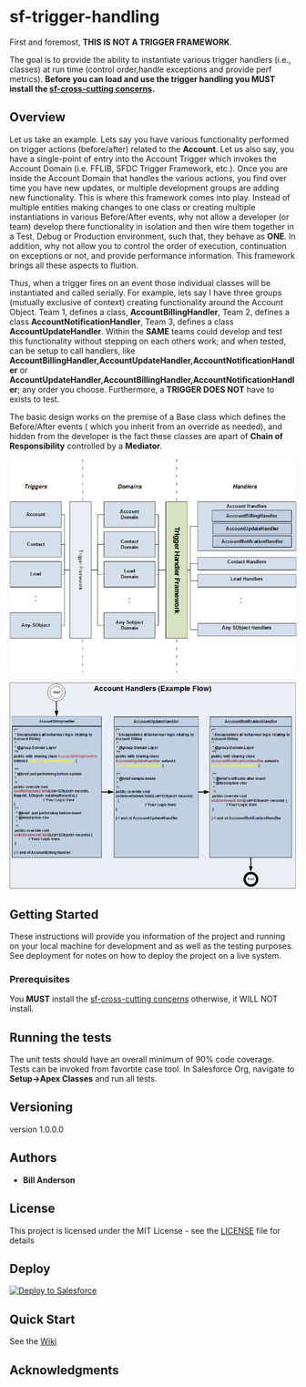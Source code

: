 # sf-trigger-handling
First and foremost, **THIS IS NOT A TRIGGER FRAMEWORK**.

The goal is to provide the ability to instantiate various trigger handlers (i.e., classes) at run time (control order,handle exceptions and provide perf metrics). **Before you can load and use the trigger handling you **MUST** install the  [sf-cross-cutting concerns](https://github.com/bjanderson70/sf-cross-cutting-concerns).**

## Overview

Let us take an example. Lets say you have various functionality performed on trigger actions (before/after) related to the **Account**. Let us also say, you have a single-point of entry into the Account Trigger which invokes the Account Domain (i.e. FFLIB, SFDC Trigger Framework, etc.). Once you are inside the Account Domain that handles the various actions, you find over time you have new updates, or multiple development groups are adding new functionality. This is where this framework comes into play. Instead of multiple entities making changes to  one class or creating multiple instantiations in various Before/After events, why not allow a developer (or team) develop there functionality in isolation and then wire them together in a Test, Debug or Production environment, such that, they behave as **ONE**. In addition, why not allow you to control the order of execution, continuation on exceptions or not, and provide performance information. This framework brings all these aspects to fluition.

Thus, when a trigger fires on an event those individual classes will be instantiated and called serially. For example, lets say I have three groups (mutually exclusive of context) creating functionality around the Account Object. Team 1, defines a class, **AccountBillingHandler**, Team 2, defines a class **AccountNotificationHandler**, Team 3, defines a class **AccountUpdateHandler**. Within the **SAME** teams could develop and test this functionality without stepping on each others work; and when tested, can be setup to call handlers, like **AccountBillingHandler,AccountUpdateHandler,AccountNotificationHandler** or **AccountUpdateHandler,AccountBillingHandler,AccountNotificationHandler**; any order you choose. Furthermore, a **TRIGGER DOES NOT** have to exists to test.

The basic design works on the premise of a Base class which defines the Before/After events ( which you inherit from an override as needed), and hidden from the developer is the fact these classes are apart of **Chain of Responsibility** controlled by a **Mediator**.

![HighLevel View](https://github.com/bjanderson70/sf-trigger-handling/blob/master/imgs/th_highlevel.png)

![HighLevel Flow](https://github.com/bjanderson70/sf-trigger-handling/blob/master/imgs/th_flow.png)

## Getting Started

These instructions will provide you information of the project and running on your local machine for development and as well as the testing purposes. See deployment for notes on how to deploy the project on a live system.

### Prerequisites

You **MUST** install the  [sf-cross-cutting concerns](https://github.com/bjanderson70/sf-cross-cutting-concerns) otherwise, it WILL NOT install.

## Running the tests

The unit tests should have an overall minimum of 90% code coverage. Tests can be invoked from favortite case tool.
In Salesforce Org, navigate to **Setup->Apex Classes** and run all tests.

## Versioning

version 1.0.0.0

## Authors

* **Bill Anderson** 

## License

This project is licensed under the MIT License - see the [LICENSE](LICENSE) file for details

## Deploy

<a href="https://githubsfdeploy.herokuapp.com">
  <img alt="Deploy to Salesforce"
       src="https://raw.githubusercontent.com/afawcett/githubsfdeploy/master/deploy.png">
</a>

## Quick Start

See the [Wiki](https://github.com/bjanderson70/sf-trigger-handling/wiki)
 
## Acknowledgments
